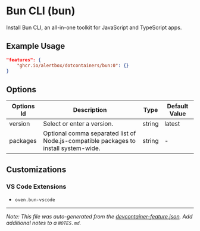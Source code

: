 
# Bun CLI (bun)

Install Bun CLI, an all-in-one toolkit for JavaScript and TypeScript apps.

## Example Usage

```json
"features": {
    "ghcr.io/alertbox/dotcontainers/bun:0": {}
}
```

## Options

| Options Id | Description | Type | Default Value |
|-----|-----|-----|-----|
| version | Select or enter a version. | string | latest |
| packages | Optional comma separated list of Node.js-compatible packages to install system-wide. | string | - |

## Customizations

### VS Code Extensions

- `oven.bun-vscode`



---

_Note: This file was auto-generated from the [devcontainer-feature.json](https://github.com/alertbox/dotcontainers/blob/main/src/bun/devcontainer-feature.json).  Add additional notes to a `NOTES.md`._
